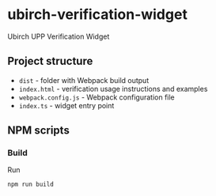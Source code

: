 # ubirch-verification-widget
Ubirch UPP Verification Widget

## Project structure

- `dist` - folder with Webpack build output
- `index.html` - verification usage instructions and examples
- `webpack.config.js` - Webpack configuration file
- `index.ts` - widget entry point

## NPM scripts

### Build

Run

```
npm run build
```
